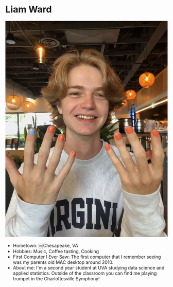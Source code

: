 # Liam Ward

![Path to an image](IMG_8647.jpg)

- Hometown: ￼Chesapeake, VA
- Hobbies: Music, Coffee tasting, Cooking
- First Computer I Ever Saw: The first computer that I remember seeing was my parents old MAC desktop around 2010. 
- About me: I'm a second year student at UVA studying data science and applied statistics. Outside of the classroom you can find me playing trumpet in the Charlottesville Symphony!